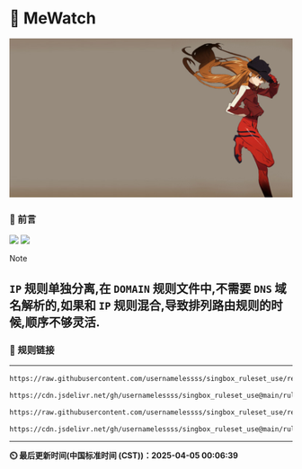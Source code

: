 
# 🧸 MeWatch
![](https://raw.githubusercontent.com/usernamelessss/picture-bed/main/images/202504042256831.jpg)
### 📣 前言
![](https://shields.io/badge/-移除重复规则-ff69b4) ![](https://shields.io/badge/-IP&nbsp;规则单独存放不与&nbsp;DOMAIN&nbsp;等混合-green)
> [!NOTE]
**`IP` 规则单独分离,在 `DOMAIN` 规则文件中,不需要 `DNS` 域名解析的,如果和 `IP` 规则混合,导致排列路由规则的时候,顺序不够灵活.**
---

###  🔗 规则链接
---

```url
https://raw.githubusercontent.com/usernamelessss/singbox_ruleset_use/refs/heads/main/rule/MeWatch/MeWatch_No_IP.json
```

```url
https://cdn.jsdelivr.net/gh/usernamelessss/singbox_ruleset_use@main/rule/MeWatch/MeWatch_No_IP.json
```

```url
https://raw.githubusercontent.com/usernamelessss/singbox_ruleset_use/refs/heads/main/rule/MeWatch/MeWatch_No_IP.srs
```

```url
https://cdn.jsdelivr.net/gh/usernamelessss/singbox_ruleset_use@main/rule/MeWatch/MeWatch_No_IP.srs
```

---
**⏲️ 最后更新时间(中国标准时间 (CST))：2025-04-05 00:06:39**